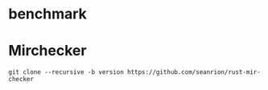 # benchmark
# Mirchecker
```
git clone --recursive -b version https://github.com/seanrion/rust-mir-checker
```